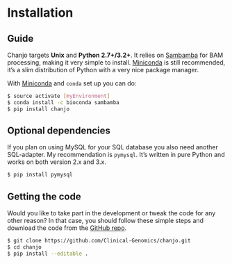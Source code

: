 # Installation

## Guide

Chanjo targets **Unix** and **Python 2.7+/3.2+**. It relies on [Sambamba][sambamba] for BAM processing, making it very simple to install. [Miniconda][miniconda] is still recommended, it’s a slim distribution of Python with a very nice package manager.

With [Miniconda][miniconda] and `conda` set up you can do:

```bash
$ source activate [myEnvironment]
$ conda install -c bioconda sambamba
$ pip install chanjo
```

## Optional dependencies

If you plan on using MySQL for your SQL database you also need another SQL-adapter. My recommendation is `pymysql`. It’s written in pure Python and works on both version 2.x and 3.x.

```bash
$ pip install pymysql
```

## Getting the code

Would you like to take part in the development or tweak the code for any other reason? In that case, you should follow these simple steps and download the code from the [GitHub repo][repo].

```bash
$ git clone https://github.com/Clinical-Genomics/chanjo.git
$ cd chanjo
$ pip install --editable .
```


[miniconda]: http://conda.pydata.org/miniconda.html
[repo]: https://github.com/robinandeer/chanjo/releases
[sambamba]: http://lomereiter.github.io/sambamba/index.html
